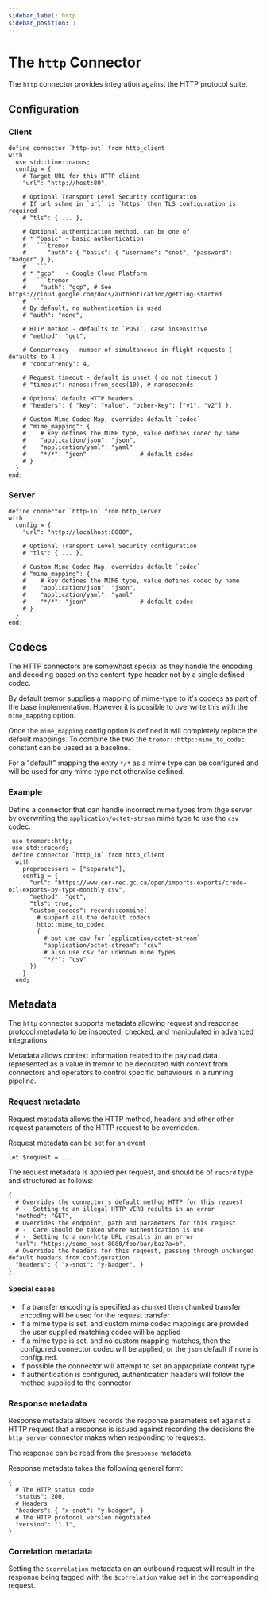 ```yaml
---
sidebar_label: http
sidebar_position: 1
---
```


# The `http` Connector

The `http` connector provides integration against the HTTP protocol suite.

## Configuration

### Client

```tremor title="config.troy"
define connector `http-out` from http_client
with
  use std::time::nanos;
  config = {
    # Target URL for this HTTP client
    "url": "http://host:80",

    # Optional Transport Level Security configuration
    # If url schme in `url` is `https` then TLS configuration is required
    # "tls": { ... },

    # Optional authentication method, can be one of
    # * "basic" - basic authentication
    #   ```tremor
    #      "auth": { "basic": { "username": "snot", "password": "badger" } },
    #   ```
    # * "gcp"   - Google Cloud Platform
    #   ```tremor
    #    "auth": "gcp", # See https://cloud.google.com/docs/authentication/getting-started
    #  ```
    # By default, no authentication is used
    # "auth": "none",

    # HTTP method - defaults to `POST`, case insensitive
    # "method": "get",
    
    # Concurrency - number of simultaneous in-flight requests ( defaults to 4 )
    # "concurrency": 4,

    # Request timeout - default is unset ( do not timeout )
    # "timeout": nanos::from_secs(10), # nanoseconds

    # Optional default HTTP headers
    # "headers": { "key": "value", "other-key": ["v1", "v2"] },

    # Custom Mime Codec Map, overrides default `codec`
    # "mime_mapping": {
    #    # key defines the MIME type, value defines codec by name 
    #    "application/json": "json",
    #    "application/yaml": "yaml"
    #    "*/*": "json"               # default codec
    # }
  }
end;
```

### Server

```tremor title="config.troy"
define connector `http-in` from http_server
with
  config = { 
    "url": "http://localhost:8080",

    # Optional Transport Level Security configuration
    # "tls": { ... },

    # Custom Mime Codec Map, overrides default `codec`
    # "mime_mapping": {
    #    # key defines the MIME type, value defines codec by name 
    #    "application/json": "json",
    #    "application/yaml": "yaml"
    #    "*/*": "json"               # default codec
    # }
  }
end;
```

## Codecs

The HTTP connectors are somewhast special as they handle the encoding and decoding based on the content-type header not by a single defined codec.

By default tremor supplies a  mapping of mime-type to it's codecs as part of the base implementation. However it is possible to overwrite this with the `mime_mapping` option.

Once the `mime_mapping` config option is defined it will completely replace the default mappings. To combine the two the `tremor::http::mime_to_codec` constant can be uased as a baseline.

For a "default" mapping the entry `*/*` as a mime type can be configured and will be used for any mime type not otherwise defined.

### Example

Define a connector that can handle incorrect mime types from thge server by overwriting the `application/octet-stream` mime type to use the `csv` codec.

```tremor title="config.troy"
 use tremor::http;
 use std::record;
 define connector `http_in` from http_client
  with
    preprocessors = ["separate"],
    config = {
      "url": "https://www.cer-rec.gc.ca/open/imports-exports/crude-oil-exports-by-type-monthly.csv",
      "method": "get",
      "tls": true,
      "custom_codecs": record::combine(
        # support all the default codecs
        http::mime_to_codec,
        {
          # but use csv for `application/octet-stream`
          "application/octet-stream": "csv"
          # also use csv for unknown mime types
          "*/*": "csv"
      })
    }
  end;
```

## Metadata

The `http` connector supports metadata allowing request and response
protocol metadata to be inspected, checked, and manipulated in advanced
integrations.

Metadata allows context information related to the payload data represented as a value in tremor to be decorated with context from
connectors and operators to control specific behaviours in a running
pipeline.

### Request metadata

Request metadata allows the HTTP method, headers and other other request parameters of the HTTP request to be overridden.

Request metadata can be set for an event

```tremor
let $request = ...
```

The request metadata is applied per request, and should be of `record` type and structured as follows:

```tremor
{
  # Overrides the connector's default method HTTP for this request  
  # -  Setting to an illegal HTTP VERB results in an error
  "method": "GET", 
  # Overrides the endpoint, path and parameters for this request
  # -  Care should be taken where authentication is use
  # -  Setting to a non-http URL results in an error
  "url": "https://some_host:8080/foo/bar/baz?a=b",
  # Overrides the headers for this request, passing through unchanged default headers from configuration
  "headers": { "x-snot": "y-badger", }
}
```

#### Special cases

- If a transfer encoding is specified as `chunked` then chunked transfer encoding will be used for the request transfer
- If a mime type is set, and custom mime codec mappings are provided the
  user supplied matching codec will be applied
- If a mime type is set, and no custom mapping matches, then the configured
  connector codec will be applied, or the `json` default if none is configured.
- If possible the connector will attempt to set an appropriate content type
- If authentication is configured, authentication headers will follow the method supplied to the connector

### Response metadata

Response metadata allows records the response parameters set against a HTTP request that
a response is issued against recording the decisions the `http_server` connector makes
when responding to requests.

The response can be read from the `$response` metadata.

Response metadata takes the following general form:

```tremor
{
  # The HTTP status code
  "status": 200, 
  # Headers
  "headers": { "x-snot": "y-badger", }
  # The HTTP protocol version negotiated
  "version": "1.1",
}
```

### Correlation metadata

Setting the `$correlation` metadata on an outbound request will result in the response
being tagged with the `$correlation` value set in the corresponding request.